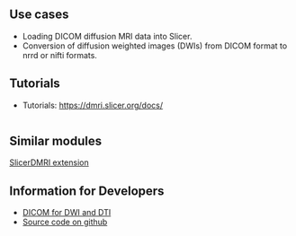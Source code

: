 ```{include} ../../_moduledescriptions/DWIConvertOverview.md
```

## Use cases

- Loading DICOM diffusion MRI data into Slicer.
- Conversion of diffusion weighted images (DWIs) from DICOM format to nrrd or nifti formats.

## Tutorials

- Tutorials: https://dmri.slicer.org/docs/

```{include} ../../_moduledescriptions/DWIConvertParameters.md
```

## Similar modules

[SlicerDMRI extension](http://slicerdmri.github.io/)

## Information for Developers

- [DICOM for DWI and DTI](https://wiki.na-mic.org/Wiki/index.php/NAMIC_Wiki:DTI:DICOM_for_DWI_and_DTI)
- [Source code on github](https://github.com/BRAINSia/BRAINSTools)
